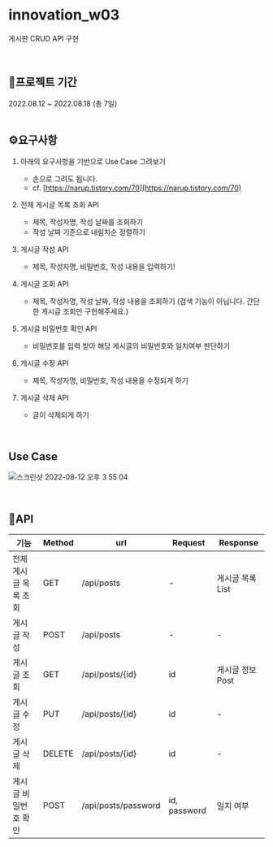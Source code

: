 # innovation_w03
게시판 CRUD API 구현

<br/>

## 📆프로젝트 기간

2022.08.12 ~ 2022.08.18 (총 7일)  
<br/>

## ⚙️**요구사항**

1. 아래의 요구사항을 기반으로 Use Case 그려보기
    - 손으로 그려도 됩니다.
    - cf. [https://narup.tistory.com/70](https://narup.tistory.com/70)
2. 전체 게시글 목록 조회 API
    - 제목, 작성자명, 작성 날짜를 조회하기
    - 작성 날짜 기준으로 내림차순 정렬하기
3. 게시글 작성 API
    - 제목, 작성자명, 비밀번호, 작성 내용을 입력하기!

4. 게시글 조회 API
    - 제목, 작성자명, 작성 날짜, 작성 내용을 조회하기 
    (검색 기능이 아닙니다. 간단한 게시글 조회만 구현해주세요.)
5. 게시글 비밀번호 확인 API
    - 비밀번호를 입력 받아 해당 게시글의 비밀번호와 일치여부 판단하기
6. 게시글 수정 API
    - 제목, 작성자명, 비밀번호, 작성 내용을 수정되게 하기
7. 게시글 삭제 API
    - 글이 삭제되게 하기
![]()
<br/>

## Use Case

![스크린샷 2022-08-12 오후 3 55 04](https://user-images.githubusercontent.com/48474929/184300772-5a23427f-d73c-4cf5-9ef7-b6dc0cfa2720.png)


<br/>

## 📑API

| 기능              | Method | url               | Request                   | Response             |
|-----------------|--------|-------------------|---------------------------|----------------------|
| 전체 게시글 목록 조회| GET   | /api/posts         |        -                  | 게시글 목록 List<Post>  |
| 게시글 작성        | POST  | /api/posts         |        -                  | -                    |
| 게시글 조회        | GET   | /api/posts/{id}    | id                        | 게시글 정보 Post        |
| 게시글 수정        | PUT   | /api/posts/{id}    | id                        | -                    |
| 게시글 삭제        | DELETE| /api/posts/{id}    | id                        | -                    |
| 게시글 비밀번호 확인 | POST  | /api/posts/password| id, password              |  일치 여부             |
